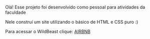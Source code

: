 Olá! Esse projeto foi desenvolvido como pessoal para atividades da faculdade

Nele construí um site utilizando o básico de HTML e CSS puro :)

Para acessar o WildBeast clique: <a href="https://smartcitygs.netlify.app">AIRBNB<a/>
